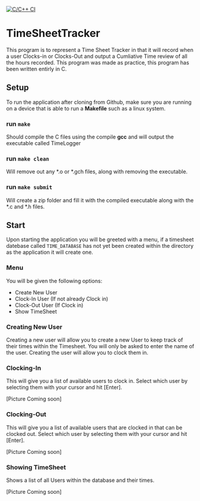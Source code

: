 [![C/C++ CI](https://github.com/lostdanielfound/TimeSheetTracker/actions/workflows/c-cpp.yml/badge.svg)](https://github.com/lostdanielfound/TimeSheetTracker/actions/workflows/c-cpp.yml)

# TimeSheetTracker
This program is to represent a Time Sheet Tracker in that it will record when a user Clocks-in or Clocks-Out and output a Cumliative Time review of all the hours recorded. 
This program was made as practice, this program has been written entirly in C.

## Setup
To run the application after cloning from Github, make sure you are running on a device that is able to run a **Makefile** such as a linux system. 

### run `make`
Should compile the C files using the compile **gcc** and will output the executable called TimeLogger

### run `make clean` 
Will remove out any *.o or *.gch files, along with removing the executable.

### run `make submit`
Will create a zip folder and fill it with the compiled executable along with the *.c and *.h files. 

## Start 
Upon starting the application you will be greeted with a menu, if a timesheet datebase called `TIME_DATABASE` has not yet been created within the directory as the application it will create one. 

### Menu
You will be given the following options: 

- Create New User
- Clock-In User (If not already Clock in)
- Clock-Out User (If Clock in)
- Show TimeSheet

### Creating New User
Creating a new user will allow you to create a new User to keep track of their times within the Timesheet.
You will only be asked to enter the name of the user. Creating the user will allow you to clock them in.

### Clocking-In
This will give you a list of available users to clock in. Select which user by selecting them with your cursor and hit [Enter].

[Picture Coming soon]

### Clocking-Out
This will give you a list of available users that are clocked in that can be clocked out. Select which user by selecting them with your cursor and hit [Enter].

[Picture Coming soon]

### Showing TimeSheet
Shows a list of all Users within the database and their times. 

[Picture Coming soon]

